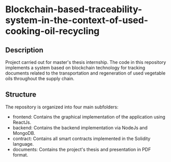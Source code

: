 # Blockchain-based-traceability-system-in-the-context-of-used-cooking-oil-recycling

## Description
Project carried out for master's thesis internship. The code in this repository implements a system based on blockchain technology for tracking documents related to the transportation and regeneration of used vegetable oils throughout the supply chain. 

## Structure
The repository is organized into four main subfolders:

 - frontend: Contains the graphical implementation of the application using ReactJs.
 - backend: Contains the backend implementation via NodeJs and MongoDB.
 - contract: Contains all smart contracts implemented in the Solidity language.
 - documents: Contains the project's thesis and presentation in PDF format.

